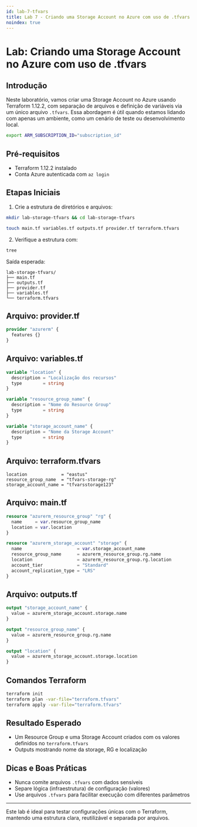 ```yaml
---
id: lab-7-tfvars
title: Lab 7 - Criando uma Storage Account no Azure com uso de .tfvars
noindex: true
---
```

# Lab: Criando uma Storage Account no Azure com uso de .tfvars

## Introdução
Neste laboratório, vamos criar uma Storage Account no Azure usando Terraform 1.12.2, com separação de arquivos e definição de variáveis via um único arquivo `.tfvars`. Essa abordagem é útil quando estamos lidando com apenas um ambiente, como um cenário de teste ou desenvolvimento local.

```bash
export ARM_SUBSCRIPTION_ID="subscription_id"
```

## Pré-requisitos
- Terraform 1.12.2 instalado
- Conta Azure autenticada com `az login`

## Etapas Iniciais
1. Crie a estrutura de diretórios e arquivos:
```bash
mkdir lab-storage-tfvars && cd lab-storage-tfvars

touch main.tf variables.tf outputs.tf provider.tf terraform.tfvars
```

2. Verifique a estrutura com:
```bash
tree
```
Saída esperada:
```
lab-storage-tfvars/
├── main.tf
├── outputs.tf
├── provider.tf
├── variables.tf
└── terraform.tfvars
```

## Arquivo: provider.tf
```terraform
provider "azurerm" {
  features {}
}
```

## Arquivo: variables.tf
```terraform
variable "location" {
  description = "Localização dos recursos"
  type        = string
}

variable "resource_group_name" {
  description = "Nome do Resource Group"
  type        = string
}

variable "storage_account_name" {
  description = "Nome da Storage Account"
  type        = string
}
```

## Arquivo: terraform.tfvars
```hcl
location             = "eastus"
resource_group_name  = "tfvars-storage-rg"
storage_account_name = "tfvarsstorage123"
```

## Arquivo: main.tf
```terraform
resource "azurerm_resource_group" "rg" {
  name     = var.resource_group_name
  location = var.location
}

resource "azurerm_storage_account" "storage" {
  name                     = var.storage_account_name
  resource_group_name      = azurerm_resource_group.rg.name
  location                 = azurerm_resource_group.rg.location
  account_tier             = "Standard"
  account_replication_type = "LRS"
}
```

## Arquivo: outputs.tf
```terraform
output "storage_account_name" {
  value = azurerm_storage_account.storage.name
}

output "resource_group_name" {
  value = azurerm_resource_group.rg.name
}

output "location" {
  value = azurerm_storage_account.storage.location
}
```

## Comandos Terraform
```bash
terraform init
terraform plan -var-file="terraform.tfvars"
terraform apply -var-file="terraform.tfvars"
```

## Resultado Esperado
- Um Resource Group e uma Storage Account criados com os valores definidos no `terraform.tfvars`
- Outputs mostrando nome da storage, RG e localização

## Dicas e Boas Práticas
- Nunca comite arquivos `.tfvars` com dados sensíveis
- Separe lógica (infraestrutura) de configuração (valores)
- Use arquivos `.tfvars` para facilitar execução com diferentes parâmetros

---
Este lab é ideal para testar configurações únicas com o Terraform, mantendo uma estrutura clara, reutilizável e separada por arquivos.
